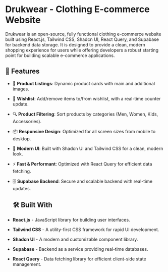 # Drukwear - Clothing E-commerce Website

Drukwear is an open-source, fully functional clothing e-commerce website built using React.js, Tailwind CSS, Shadcn UI, React Query, and Supabase for backend data storage. It is designed to provide a clean, modern shopping experience for users while offering developers a robust starting point for building scalable e-commerce applications.

## 🌟 Features

- 🛒 **Product Listings**: Dynamic product cards with main and additional images.
- 💖 **Wishlist**: Add/remove items to/from wishlist, with a real-time counter update.
- 🔍 **Product Filtering**: Sort products by categories (Men, Women, Kids, Accessories).
- 📦 **Responsive Design**: Optimized for all screen sizes from mobile to desktop.
- 🎨 **Modern UI**: Built with Shadcn UI and Tailwind CSS for a clean, modern look.
- ⚡ **Fast & Performant**: Optimized with React Query for efficient data fetching.
- 🗄️ **Supabase Backend**: Secure and scalable backend with real-time updates.




  ## 🛠️ Built With

- **React.js** - JavaScript library for building user interfaces.
- **Tailwind CSS** - A utility-first CSS framework for rapid UI development.
- **Shadcn UI** - A modern and customizable component library.
- **Supabase** - Backend as a service providing real-time databases.
- **React Query** - Data fetching library for efficient client-side state management.

